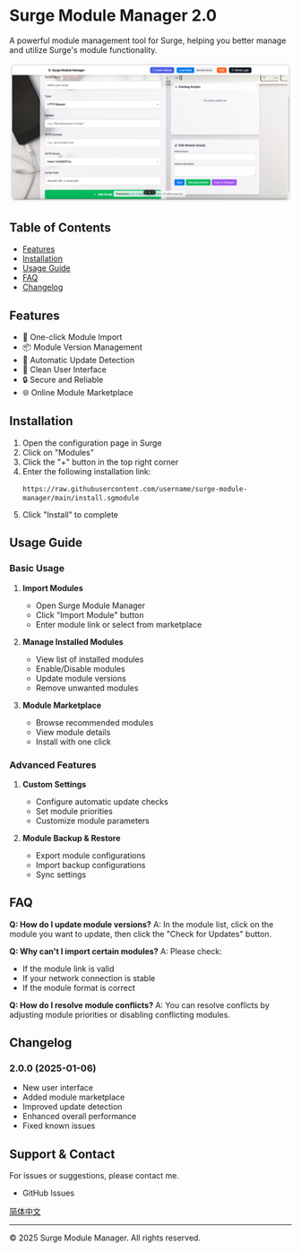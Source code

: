 # Surge Module Manager 2.0

A powerful module management tool for Surge, helping you better manage and utilize Surge's module functionality.

![Surge Module Manager UI Preview](shows_en.png)

## Table of Contents
- [Features](#features)
- [Installation](#installation)
- [Usage Guide](#usage-guide)
- [FAQ](#faq)
- [Changelog](#changelog)

## Features

- 🚀 One-click Module Import
- 📦 Module Version Management
- 🔄 Automatic Update Detection
- 🎨 Clean User Interface
- 🔒 Secure and Reliable
- 🌐 Online Module Marketplace

## Installation

1. Open the configuration page in Surge
2. Click on "Modules"
3. Click the "+" button in the top right corner
4. Enter the following installation link:
   ```
   https://raw.githubusercontent.com/username/surge-module-manager/main/install.sgmodule
   ```
5. Click "Install" to complete

## Usage Guide

### Basic Usage

1. **Import Modules**
   - Open Surge Module Manager
   - Click "Import Module" button
   - Enter module link or select from marketplace

2. **Manage Installed Modules**
   - View list of installed modules
   - Enable/Disable modules
   - Update module versions
   - Remove unwanted modules

3. **Module Marketplace**
   - Browse recommended modules
   - View module details
   - Install with one click

### Advanced Features

1. **Custom Settings**
   - Configure automatic update checks
   - Set module priorities
   - Customize module parameters

2. **Module Backup & Restore**
   - Export module configurations
   - Import backup configurations
   - Sync settings

## FAQ

**Q: How do I update module versions?**
A: In the module list, click on the module you want to update, then click the "Check for Updates" button.

**Q: Why can't I import certain modules?**
A: Please check:
- If the module link is valid
- If your network connection is stable
- If the module format is correct

**Q: How do I resolve module conflicts?**
A: You can resolve conflicts by adjusting module priorities or disabling conflicting modules.

## Changelog

### 2.0.0 (2025-01-06)
- New user interface
- Added module marketplace
- Improved update detection
- Enhanced overall performance
- Fixed known issues

## Support & Contact

For issues or suggestions, please contact me.
- GitHub Issues

[简体中文](readme_cn.md)

---

© 2025 Surge Module Manager. All rights reserved.
